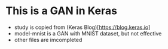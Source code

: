 # This is a GAN in Keras

* study is copied from (Keras Blog)[https://blog.keras.io]
* model-mnist is a GAN with MNIST dataset, but not effective
* other files are imcompleted

